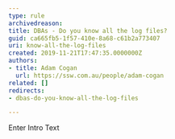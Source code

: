 ```yaml
---
type: rule
archivedreason: 
title: DBAs - Do you know all the log files?
guid: ca665fb5-1f57-410e-8a68-c61b2a773407
uri: know-all-the-log-files
created: 2019-11-21T17:47:35.0000000Z
authors:
- title: Adam Cogan
  url: https://ssw.com.au/people/adam-cogan
related: []
redirects:
- dbas-do-you-know-all-the-log-files

---
```



Enter Intro Text
<br><excerpt class='endintro'></excerpt><br>



